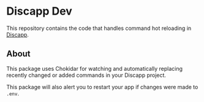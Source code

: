 # Discapp Dev

This repository contains the code that handles command hot reloading in [Discapp](https://github.com/Discappjs/discapp).

## About

This package uses Chokidar for watching and automatically replacing recently changed or added commands in your Discapp project.

This package will also alert you to restart your app if changes were made to `.env`.

